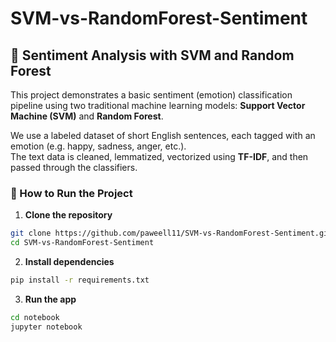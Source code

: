 # SVM-vs-RandomForest-Sentiment

## 🧠 Sentiment Analysis with SVM and Random Forest

This project demonstrates a basic sentiment (emotion) classification pipeline using two traditional machine learning models: **Support Vector Machine (SVM)** and **Random Forest**.

We use a labeled dataset of short English sentences, each tagged with an emotion (e.g. happy, sadness, anger, etc.).  
The text data is cleaned, lemmatized, vectorized using **TF-IDF**, and then passed through the classifiers.

### 🚀 How to Run the Project
1. **Clone the repository**
```bash
git clone https://github.com/paweell11/SVM-vs-RandomForest-Sentiment.git
cd SVM-vs-RandomForest-Sentiment
```

2. **Install dependencies**
```bash
pip install -r requirements.txt
```

3. **Run the app** 
```bash
cd notebook
jupyter notebook
```





